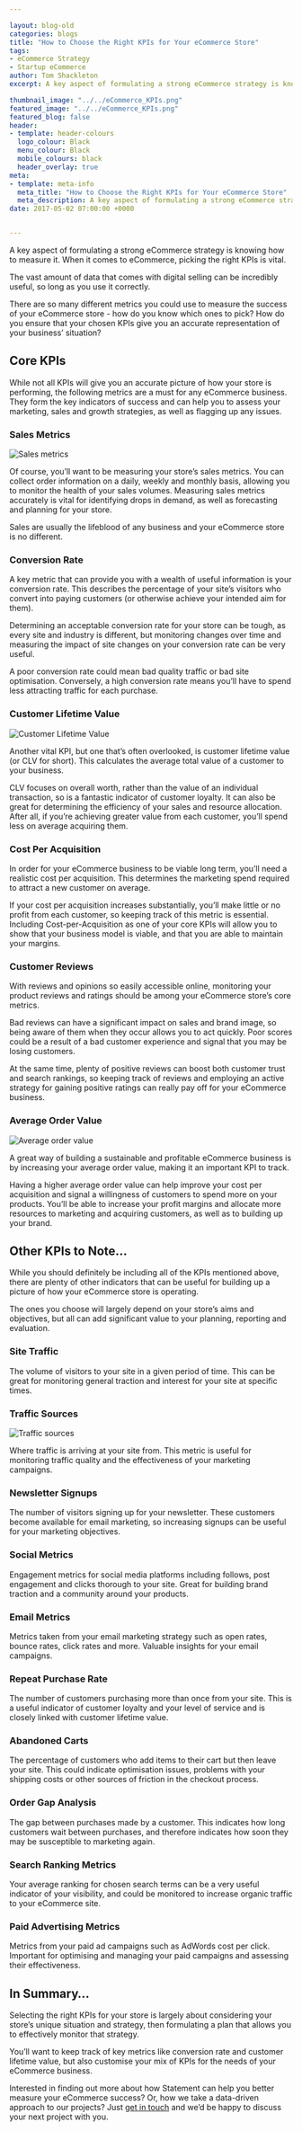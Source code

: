 ```yaml
--- 

layout: blog-old
categories: blogs
title: "How to Choose the Right KPIs for Your eCommerce Store"
tags:
- eCommerce Strategy
- Startup eCommerce
author: Tom Shackleton
excerpt: A key aspect of formulating a strong eCommerce strategy is knowing how to measure it. When it comes to eCommerce, picking the right KPIs is vital. 

thumbnail_image: "../../eCommerce_KPIs.png"
featured_image: "../../eCommerce_KPIs.png"
featured_blog: false
header:
- template: header-colours
  logo_colour: Black
  menu_colour: Black
  mobile_colours: black
  header_overlay: true
meta:
- template: meta-info
  meta_title: "How to Choose the Right KPIs for Your eCommerce Store"
  meta_description: A key aspect of formulating a strong eCommerce strategy is knowing how to measure it. When it comes to eCommerce, picking the right KPIs is vital.
date: 2017-05-02 07:00:00 +0000


--- 
```

A key aspect of formulating a strong eCommerce strategy is knowing how to measure it. When it comes to eCommerce, picking the right KPIs is vital.

The vast amount of data that comes with digital selling can be incredibly useful, so long as you use it correctly.

There are so many different metrics you could use to measure the success of your eCommerce store - how do you know which ones to pick? How do you ensure that your chosen KPIs give you an accurate representation of your business’ situation?

  

Core KPIs
---------

While not all KPIs will give you an accurate picture of how your store is performing, the following metrics are a must for any eCommerce business. They form the key indicators of success and can help you to assess your marketing, sales and growth strategies, as well as flagging up any issues.

  

### Sales Metrics

![Sales metrics](../../Sales_metrics.jpg)

Of course, you’ll want to be measuring your store’s sales metrics. You can collect order information on a daily, weekly and monthly basis, allowing you to monitor the health of your sales volumes. Measuring sales metrics accurately is vital for identifying drops in demand, as well as forecasting and planning for your store.

Sales are usually the lifeblood of any business and your eCommerce store is no different.

  

### Conversion Rate

A key metric that can provide you with a wealth of useful information is your conversion rate. This describes the percentage of your site’s visitors who convert into paying customers (or otherwise achieve your intended aim for them).

Determining an acceptable conversion rate for your store can be tough, as every site and industry is different, but monitoring changes over time and measuring the impact of site changes on your conversion rate can be very useful.

A poor conversion rate could mean bad quality traffic or bad site optimisation. Conversely, a high conversion rate means you’ll have to spend less attracting traffic for each purchase.

  

### Customer Lifetime Value

![Customer Lifetime Value](../../Customer_Lifetime_Value.jpg)

Another vital KPI, but one that’s often overlooked, is customer lifetime value (or CLV for short). This calculates the average total value of a customer to your business.

CLV focuses on overall worth, rather than the value of an individual transaction, so is a fantastic indicator of customer loyalty. It can also be great for determining the efficiency of your sales and resource allocation. After all, if you’re achieving greater value from each customer, you’ll spend less on average acquiring them.

  

### Cost Per Acquisition

In order for your eCommerce business to be viable long term, you’ll need a realistic cost per acquisition. This determines the marketing spend required to attract a new customer on average.

If your cost per acquisition increases substantially, you’ll make little or no profit from each customer, so keeping track of this metric is essential. Including Cost-per-Acquisition as one of your core KPIs will allow you to show that your business model is viable, and that you are able to maintain your margins.

  

### Customer Reviews

With reviews and opinions so easily accessible online, monitoring your product reviews and ratings should be among your eCommerce store’s core metrics.

Bad reviews can have a significant impact on sales and brand image, so being aware of them when they occur allows you to act quickly. Poor scores could be a result of a bad customer experience and signal that you may be losing customers.

At the same time, plenty of positive reviews can boost both customer trust and search rankings, so keeping track of reviews and employing an active strategy for gaining positive ratings can really pay off for your eCommerce business.

  

### Average Order Value

![Average order value](../../Average_order_value.jpg)

A great way of building a sustainable and profitable eCommerce business is by increasing your average order value, making it an important KPI to track.

Having a higher average order value can help improve your cost per acquisition and signal a willingness of customers to spend more on your products. You’ll be able to increase your profit margins and allocate more resources to marketing and acquiring customers, as well as to building up your brand.

  

Other KPIs to Note…
-------------------

While you should definitely be including all of the KPIs mentioned above, there are plenty of other indicators that can be useful for building up a picture of how your eCommerce store is operating.

The ones you choose will largely depend on your store’s aims and objectives, but all can add significant value to your planning, reporting and evaluation.

  

### Site Traffic

The volume of visitors to your site in a given period of time. This can be great for monitoring general traction and interest for your site at specific times.

  

### Traffic Sources

![Traffic sources](../../Traffic_sources.jpg)

Where traffic is arriving at your site from. This metric is useful for monitoring traffic quality and the effectiveness of your marketing campaigns.

  

### Newsletter Signups

The number of visitors signing up for your newsletter. These customers become available for email marketing, so increasing signups can be useful for your marketing objectives.

  

### Social Metrics

Engagement metrics for social media platforms including follows, post engagement and clicks thorough to your site. Great for building brand traction and a community around your products.

  

### Email Metrics

Metrics taken from your email marketing strategy such as open rates, bounce rates, click rates and more. Valuable insights for your email campaigns.

  

### Repeat Purchase Rate

The number of customers purchasing more than once from your site. This is a useful indicator of customer loyalty and your level of service and is closely linked with customer lifetime value.

  

### Abandoned Carts

The percentage of customers who add items to their cart but then leave your site. This could indicate optimisation issues, problems with your shipping costs or other sources of friction in the checkout process.

  

### Order Gap Analysis

The gap between purchases made by a customer. This indicates how long customers wait between purchases, and therefore indicates how soon they may be susceptible to marketing again.

  

### Search Ranking Metrics

Your average ranking for chosen search terms can be a very useful indicator of your visibility, and could be monitored to increase organic traffic to your eCommerce site.

  

### Paid Advertising Metrics

Metrics from your paid ad campaigns such as AdWords cost per click. Important for optimising and managing your paid campaigns and assessing their effectiveness.

  

In Summary…
-----------

Selecting the right KPIs for your store is largely about considering your store’s unique situation and strategy, then formulating a plan that allows you to effectively monitor that strategy.

You’ll want to keep track of key metrics like conversion rate and customer lifetime value, but also customise your mix of KPIs for the needs of your eCommerce business.

Interested in finding out more about how Statement can help you better measure your eCommerce success? Or, how we take a data-driven approach to our projects? Just [get in touch](https://www.statementagency.com/contact-us) and we’d be happy to discuss your next project with you.